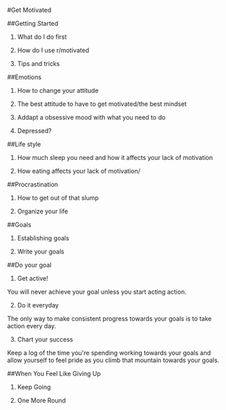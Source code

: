 #Get Motivated

##Getting Started


1. What do I do first

2. How do I use r/motivated

3. Tips and tricks


##Emotions


1. How to change your attitude

2. The best attitude to have to get motivated/the best mindset

3. Addapt a obsessive mood with what you need to do

4. Depressed?


##Life style


1. How much sleep you need and how it affects your lack of motivation

2. How eating affects your lack of motivation/


##Procrastination


1. How to get out of that slump

2. Organize your life


##Goals


1. Establishing goals

2. Write your goals


##Do your goal


1. Get active!

You will never achieve your goal unless you start acting action.

2. Do it everyday

The only way to make consistent progress towards your goals is to take action every day.

3. Chart your success

Keep a log of the time you're spending working towards your goals and allow yourself to feel pride as you climb that mountain towards your goals.

##When You Feel Like Giving Up


1. Keep Going

2. One More Round